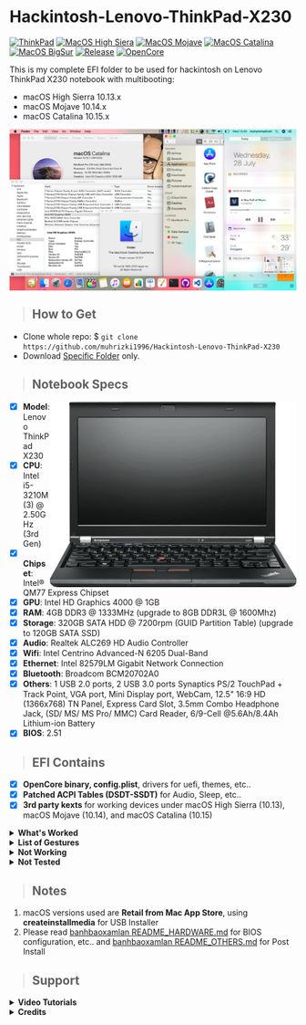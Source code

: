 # Hackintosh-Lenovo-ThinkPad-X230

[![ThinkPad](https://img.shields.io/badge/ThinkPad-X230-blue.svg)](https://psref.lenovo.com/syspool/Sys/PDF/withdrawnbook/ThinkPad_X230.pdf)
[![MacOS High Siera](https://img.shields.io/badge/HighSiera-10.15-red.svg)](https://www.apple.com/)
[![MacOS Mojave](https://img.shields.io/badge/Mojave-10.14-red.svg)](https://www.apple.com/)
[![MacOS Catalina](https://img.shields.io/badge/Catalina-10.15-red.svg)](https://www.apple.com/)
[![MacOS BigSur](https://img.shields.io/badge/Big_Sur-11.5-red.svg)](https://www.apple.com/)
[![Release](https://img.shields.io/badge/Download-latest-brightgreen.svg)](https://github.com/muhrizki1996/Hackintosh-Lenovo-ThinkPad-X230/releases/latest)
[![OpenCore](https://img.shields.io/badge/OpenCore-0.7.1-blue.svg)](https://github.com/acidanthera/OpenCorePkg/releases/latest)

This is my complete EFI folder to be used for hackintosh on Lenovo ThinkPad X230 notebook with multibooting:
- macOS High Sierra 10.13.x
- macOS Mojave 10.14.x
- macOS Catalina 10.15.x
 
<img src="/img/Screenshot.png?raw=true" alt="macOS Screenshot" align="center">
 
> ## How to Get
- Clone whole repo: $ `git clone https://github.com/muhrizki1996/Hackintosh-Lenovo-ThinkPad-X230`
- Download [Specific Folder](https://minhaskamal.github.io/DownGit/#/home) only.
 
> ## Notebook Specs
<img src="/img/Lenovo-ThinkPad-X230.png?raw=true" alt="Lenovo ThinkPad X230" align="right" width="433" height="325">

- [x] <b>Model</b>: Lenovo ThinkPad X230
- [x] <b>CPU</b>: Intel i5-3210M (3) @ 2.50GHz (3rd Gen)
- [x] <b>Chipset</b>: Intel® QM77 Express Chipset
- [x] <b>GPU</b>: Intel HD Graphics 4000 @ 1GB
- [x] <b>RAM</b>: 4GB DDR3 @ 1333MHz (upgrade to 8GB DDR3L @ 1600Mhz)
- [x] <b>Storage</b>: 320GB SATA HDD @ 7200rpm (GUID Partition Table) (upgrade to 120GB SATA SSD)
- [x] <b>Audio</b>: Realtek ALC269 HD Audio Controller
- [x] <b>Wifi</b>: Intel Centrino Advanced-N 6205 Dual-Band
- [x] <b>Ethernet</b>: Intel 82579LM Gigabit Network Connection
- [x] <b>Bluetooth</b>: Broadcom BCM20702A0
- [x] <b>Others</b>: 1 USB 2.0 ports, 2 USB 3.0 ports Synaptics PS/2 TouchPad + Track Point, VGA port, Mini Display port, WebCam, 12.5" 16:9 HD (1366x768) TN Panel, Express Card Slot, 3.5mm Combo Headphone Jack, (SD/ MS/ MS Pro/ MMC) Card Reader, 6/9-Cell @5.6Ah/8.4Ah Lithium-ion Battery
- [x] <b>BIOS</b>: 2.51
 
> ## EFI Contains
- [x] <b>OpenCore binary, config.plist</b>, drivers for uefi, themes, etc..
- [x] <b>Patched ACPI Tables (DSDT-SSDT)</b> for Audio, Sleep, etc..
- [x] <b>3rd party kexts</b> for working devices under macOS High Sierra (10.13), macOS Mojave (10.14), and macOS Catalina (10.15)
 
<details>
<summary><strong> What's Worked </strong></summary>
<br>

| Feature                              | Status | Dependency          |
| :----------------------------------- | ------ | ------------------- |
| QE/CI Enabled Graphics               | ✅   | OpenCore Inject + WhateverGreen.kext |
| Brightness Adjustments               | ✅   | PNLF DSDT Patch + WhateverGreen.kext + BrightnessKeys.kext |
| Realtek ALC269 Audio out             | ✅   | HDEF DSDT Patch + AppleALC.kext with Layout ID = 55 |
| Intel Centrino Advanced-N 6205 Dual-Band       | ✅   | Airportitlwm.kext + Force IO80211Family.kext on OpenCore |
| Intel 82579LM Gigabit Network Connection | ✅   | IntelMausi.kext |
| Broadcom BCM20702A0 Bluetooth        | ✅   | BlueTooth.kext |
| Synaptics TouchPad + Track Point     | ✅   | VodooPS2Controller.kext |
| Multimedia Keys                      | ✅   | BrightnessKeys.kext + [YogaSMC](https://github.com/zhen-zen/YogaSMC) |
| Battery Indicator                    | ✅   | ECEnabler.kext |
| WebCam                               | ✅   | Native + UVC2FaceTimeHD.kext for spoofing UVC WebCams as FaceTime HD |
| USB2.0 Port + USB 3.0 Port           | ✅   | USBPorts.kext |
| Sleep and Wake                       | ✅   | DSDT + SSDT Patch |
| Mac App Store Access                 | ✅   | Native |
| iMessage and FaceTime                | ✅   | if you are using MLB and ROM from original Macs |
| Hand Off                             | ✅   | Native |

</details>

<details>
<summary><strong> List of Gestures </strong></summary>
<br>

| Feature                              | Status | Dependency          |
| :----------------------------------- | ------ | ------------------- |
| 2 Finger Swipe Left                  | ✅   | Forward. |
| 2 Finger Swipe Right                 | ✅   | Backward. |
| 3 Finger Swipe Left                  | ✅   | Right Space/Full Screen apps switch. |
| 3 Finger Swipe Right                 | ✅   | Left Space/Full Screen apps switch. |
| 3 Finger Swipe Up                    | ✅   | Toggle Full screen Switch. |
| 3 Finger Swipe Down                  | ❌   | Do Nothing (on work progress). |
| 4 Finger Swipe Up                    | ❌   | Do Nothing (on work progress). |
| 4 Finger Swipe Down                  | ❌   | Do Nothing (on work progress). |

</details>
 
<details>
<summary><strong> Not Working </strong></summary>
<br>

| Feature                              | Status | Dependency          |
| :----------------------------------- | ------ | ------------------- |
| VGA Ports                            | ❌   | Real macs doesn't have. |
| Builtin SDHC Reader                  | ❌   | Sometimes work, sometimes not. |
| ThinkVantage Button                  | ❌   | Maybe something to do with [YogaSMC](https://github.com/zhen-zen/YogaSMC). |

</details>
 
<details>
<summary><strong> Not Tested </strong></summary>
<br>

| Feature                              | Status | Dependency          |
| :----------------------------------- | ------ | ------------------- |
| Express Card Slot                    | ❌   | I don't have one of Express Card. |
| miniDP Port                          | ❌   | I don't have Converter or miniDP Monitor. |
| ThinkPad Docking                     | ❌   | I don't have ThinkPad Dock |

</details>
 
> ## Notes

1. macOS versions used are <b>Retail from Mac App Store</b>, using <b>createinstallmedia</b> for USB Installer
2. Please read [banhbaoxamlan README_HARDWARE.md](https://github.com/banhbaoxamlan/X230-Hackintosh/blob/master/Other/README_HARDWARE.md) for BIOS configuration, etc.. and [banhbaoxamlan README_OTHERS.md](https://github.com/banhbaoxamlan/X230-Hackintosh/blob/master/Other/README_OTHERS.md) for Post Install
 
> ## Support

<details>
<summary><strong> Video Tutorials </strong></summary>
<br>

- [Multibooting](https://www.youtube.com/watch?v=vXMNyiEgD6o) Windows, Ubuntu, PhoenixOS & macOS using Clover (UEFI)
- Video demonstration about [Full Graphics Acceleration support](https://www.youtube.com/watch?v=) (QE/CI enabled) under macOS [Soon!].

</details>

<details>
<summary><strong> Credits </strong></summary>
<br>

- [Apple](https://www.apple.com) for macOS.
- [Acidanthera](https://github.com/acidanthera) for all the kexts/utilities that they made.
- [Rehabman](https://github.com/RehabMan) and [Daliansky](https://github.com/daliansky) for the patches and guides and kexts.
- [Dortania](https://github.com/dortania) for for the OpenCore Install Guide.
- [badruzeus](https://github.com/badruzeus) for inspirational Repo and Repo README Layout.
- [banhbaoxamlan](https://github.com/banhbaoxamlan) for inspirational ThinkPad configurations and Repo README Layout.
- [migftw](https://github.com/migftw) for inspirational ThinkPad DSDT and SSDTs.
- [zhen-zen](https://github.com/zhen-zen) for **YogaSMC**.

</details>
